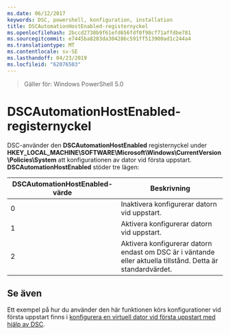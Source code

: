 ```yaml
---
ms.date: 06/12/2017
keywords: DSC, powershell, konfiguration, installation
title: DSCAutomationHostEnabled-registernyckel
ms.openlocfilehash: 2bccd2738b9f61efd656fdf0f98cf71affdbe781
ms.sourcegitcommit: e7445ba8203da304286c591ff513900ad1c244a4
ms.translationtype: MT
ms.contentlocale: sv-SE
ms.lasthandoff: 04/23/2019
ms.locfileid: "62076503"
---
```

>Gäller för: Windows PowerShell 5.0

# <a name="dscautomationhostenabled-registry-key"></a>DSCAutomationHostEnabled-registernyckel

DSC-använder den **DSCAutomationHostEnabled** registernyckel under **HKEY_LOCAL_MACHINE\SOFTWARE\Microsoft\Windows\CurrentVersion\Policies\System** att konfigurationen av dator vid första uppstart.
**DSCAutomationHostEnabled** stöder tre lägen:

|  DSCAutomationHostEnabled-värde  |  Beskrivning   |
|---|---|
0 | Inaktivera konfigurerar datorn vid uppstart. |
1 | Aktivera konfigurerar datorn vid uppstart. |
2 | Aktivera konfigurerar datorn endast om DSC är i väntande eller aktuella tillstånd. Detta är standardvärdet. |

## <a name="see-also"></a>Se även

Ett exempel på hur du använder den här funktionen körs konfigurationer vid första uppstart finns i [konfigurera en virtuell dator vid första uppstart med hjälp av DSC](bootstrapDsc.md).
